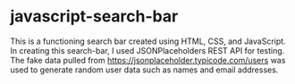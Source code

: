 # javascript-search-bar
This is a functioning search bar created using HTML, CSS, and JavaScript. In creating this search-bar, I used JSONPlaceholders REST API for testing. The fake data pulled from https://jsonplaceholder.typicode.com/users was used to generate random user data such as names and email addresses. 
